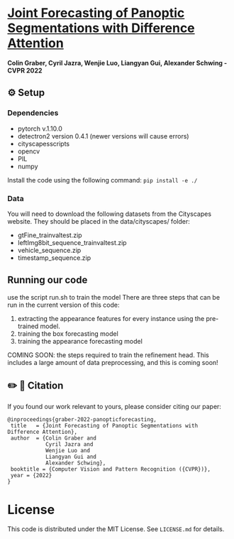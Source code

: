 # [Joint Forecasting of Panoptic Segmentations with Difference Attention](https://arxiv.org/abs/2204.07157)
**Colin Graber, Cyril Jazra, Wenjie Luo, Liangyan Gui, Alexander Schwing - CVPR 2022**

## ⚙️ Setup

### Dependencies
- pytorch v.1.10.0 
- detectron2 version 0.4.1 (newer versions will cause errors)
- cityscapesscripts
- opencv
- PIL 
- numpy

Install the code using the following command:
`pip install -e ./`

### Data 
You will need to download the following datasets from the Cityscapes website. They should be placed in the data/cityscapes/ folder:
- gtFine_trainvaltest.zip
- leftImg8bit_sequence_trainvaltest.zip
- vehicle_sequence.zip
- timestamp_sequence.zip


## Running our code
use the script run.sh to train the model
There are three steps that can be run in the current version of this code:
1) extracting the appearance features for every instance using the pre-trained model.
2) training the box forecasting model
3) training the appearance forecasting model

COMING SOON: the steps required to train the refinement head. This includes a large amount of data preprocessing, and this is coming soon!

## ✏️ 📄 Citation

If you found our work relevant to yours, please consider citing our paper:
```
@inproceedings{graber-2022-panopticforecasting,
 title   = {Joint Forecasting of Panoptic Segmentations with Difference Attention},
 author  = {Colin Graber and
            Cyril Jazra and
            Wenjie Luo and
            Liangyan Gui and
            Alexander Schwing},
 booktitle = {Computer Vision and Pattern Recognition ({CVPR})},
 year = {2022}
}
```

# License
This code is distributed under the MIT License. See `LICENSE.md` for details.
